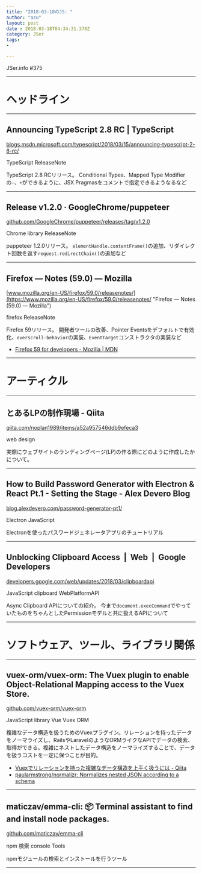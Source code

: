 ```yaml
---
title: "2018-03-18のJS: "
author: "azu"
layout: post
date : 2018-03-18T04:34:31.378Z
category: JSer
tags:
-

---
```


JSer.info #375

----

<h1 class="site-genre">ヘッドライン</h1>

----

## Announcing TypeScript 2.8 RC | TypeScript
[blogs.msdn.microsoft.com/typescript/2018/03/15/announcing-typescript-2-8-rc/](https://blogs.msdn.microsoft.com/typescript/2018/03/15/announcing-typescript-2-8-rc/ "Announcing TypeScript 2.8 RC | TypeScript")
<p class="jser-tags jser-tag-icon"><span class="jser-tag">TypeScript</span> <span class="jser-tag">ReleaseNote</span></p>

TypeScript 2.8 RCリリース。
Conditional Types、Mapped Type Modifierの`-`、`+`ができるように、JSX Pragmasをコメントで指定できるようなるなど


----

## Release v1.2.0 · GoogleChrome/puppeteer
[github.com/GoogleChrome/puppeteer/releases/tag/v1.2.0](https://github.com/GoogleChrome/puppeteer/releases/tag/v1.2.0 "Release v1.2.0 · GoogleChrome/puppeteer")
<p class="jser-tags jser-tag-icon"><span class="jser-tag">Chrome</span> <span class="jser-tag">library</span> <span class="jser-tag">ReleaseNote</span></p>

puppeteer 1.2.0リリース。
`elementHandle.contentFrame()`の追加、リダイレクト回数を返す`request.redirectChain()`の追加など


----

## Firefox — Notes (59.0) — Mozilla
[www.mozilla.org/en-US/firefox/59.0/releasenotes/](https://www.mozilla.org/en-US/firefox/59.0/releasenotes/ "Firefox — Notes (59.0) — Mozilla")
<p class="jser-tags jser-tag-icon"><span class="jser-tag">firefox</span> <span class="jser-tag">ReleaseNote</span></p>

Firefox 59リリース。
開発者ツールの改善、Pointer Eventsをデフォルトで有効化、`overscroll-behavior`の実装、`EventTarget`コンストラクタの実装など

- [Firefox 59 for developers - Mozilla | MDN](https://developer.mozilla.org/en-US/Firefox/Releases/59 "Firefox 59 for developers - Mozilla | MDN")

----
<h1 class="site-genre">アーティクル</h1>

----

## とあるLPの制作現場 - Qiita
[qiita.com/noplan1989/items/a52a957546ddb9efeca3](https://qiita.com/noplan1989/items/a52a957546ddb9efeca3 "とあるLPの制作現場 - Qiita")
<p class="jser-tags jser-tag-icon"><span class="jser-tag">web </span> <span class="jser-tag">design</span></p>

実際にウェブサイトのランディングページ(LP)の作る際にどのように作成したかについて。


----

## How to Build Password Generator with Electron & React Pt.1 - Setting the Stage - Alex Devero Blog
[blog.alexdevero.com/password-generator-pt1/](https://blog.alexdevero.com/password-generator-pt1/ "How to Build Password Generator with Electron & React Pt.1 - Setting the Stage - Alex Devero Blog")
<p class="jser-tags jser-tag-icon"><span class="jser-tag">Electron</span> <span class="jser-tag">JavaScript</span></p>

Electronを使ったパスワードジェネレータアプリのチュートリアル


----

## Unblocking Clipboard Access  |  Web  |  Google Developers
[developers.google.com/web/updates/2018/03/clipboardapi](https://developers.google.com/web/updates/2018/03/clipboardapi "Unblocking Clipboard Access  |  Web  |  Google Developers")
<p class="jser-tags jser-tag-icon"><span class="jser-tag">JavaScript</span> <span class="jser-tag">clipboard</span> <span class="jser-tag">WebPlatformAPI</span></p>

Async Clipboard APIについての紹介。
今まで`document.execCommand`でやっていたものをちゃんとしたPermissionモデルと共に扱えるAPIについて


----
<h1 class="site-genre">ソフトウェア、ツール、ライブラリ関係</h1>

----

## vuex-orm/vuex-orm: The Vuex plugin to enable Object-Relational Mapping access to the Vuex Store.
[github.com/vuex-orm/vuex-orm](https://github.com/vuex-orm/vuex-orm "vuex-orm/vuex-orm: The Vuex plugin to enable Object-Relational Mapping access to the Vuex Store.")
<p class="jser-tags jser-tag-icon"><span class="jser-tag">JavaScript</span> <span class="jser-tag">library</span> <span class="jser-tag">Vue</span> <span class="jser-tag">Vuex</span> <span class="jser-tag">ORM</span></p>

複雑なデータ構造を扱うためのVuexプラグイン。リレーションを持ったデータをノーマライズし、RailsやLaravelのようなORMライクなAPIでデータの検索、取得ができる。複雑にネストしたデータ構造をノーマライズすることで、データを扱うコストを一定に保つことが目的。

- [Vuexでリレーションを持った複雑なデータ構造を上手く扱うには - Qiita](https://qiita.com/kiaking/items/bcd5360fb3106cf22a81 "Vuexでリレーションを持った複雑なデータ構造を上手く扱うには - Qiita")
- [paularmstrong/normalizr: Normalizes nested JSON according to a schema](https://github.com/paularmstrong/normalizr "paularmstrong/normalizr: Normalizes nested JSON according to a schema")

----

## maticzav/emma-cli: 📦 Terminal assistant to find and install node packages.
[github.com/maticzav/emma-cli](https://github.com/maticzav/emma-cli "maticzav/emma-cli: 📦 Terminal assistant to find and install node packages.")
<p class="jser-tags jser-tag-icon"><span class="jser-tag">npm</span> <span class="jser-tag">検索</span> <span class="jser-tag">console</span> <span class="jser-tag">Tools</span></p>

npmモジュールの検索とインストールを行うツール


----
